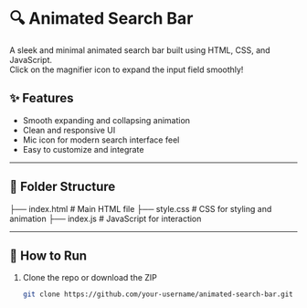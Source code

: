 # 🔍 Animated Search Bar

A sleek and minimal animated search bar built using HTML, CSS, and JavaScript.  
Click on the magnifier icon to expand the input field smoothly!



## ✨ Features

- Smooth expanding and collapsing animation
- Clean and responsive UI
- Mic icon for modern search interface feel
- Easy to customize and integrate

---

## 📁 Folder Structure

├── index.html # Main HTML file
├── style.css # CSS for styling and animation
├── index.js # JavaScript for interaction


---

## 🚀 How to Run

1. Clone the repo or download the ZIP  
   ```bash
   git clone https://github.com/your-username/animated-search-bar.git


